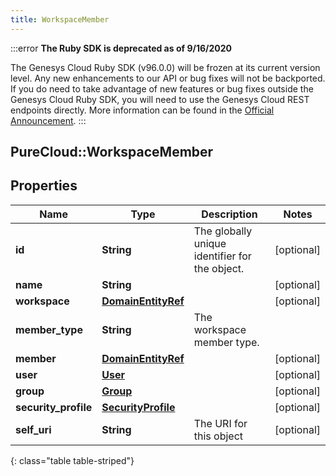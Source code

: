 ```yaml
---
title: WorkspaceMember
---
```


:::error
**The Ruby SDK is deprecated as of 9/16/2020**

The Genesys Cloud Ruby SDK (v96.0.0) will be frozen at its current version level. Any new enhancements to our API or bug fixes will not be backported. If you do need to take advantage of new features or bug fixes outside the Genesys Cloud Ruby SDK, you will need to use the Genesys Cloud REST endpoints directly. More information can be found in the [Official Announcement](https://developer.mypurecloud.com/forum/t/announcement-genesys-cloud-ruby-sdk-end-of-life/8850).
:::


## PureCloud::WorkspaceMember

## Properties

|Name | Type | Description | Notes|
|------------ | ------------- | ------------- | -------------|
| **id** | **String** | The globally unique identifier for the object. | [optional] |
| **name** | **String** |  | [optional] |
| **workspace** | [**DomainEntityRef**](DomainEntityRef.html) |  | [optional] |
| **member_type** | **String** | The workspace member type. | |
| **member** | [**DomainEntityRef**](DomainEntityRef.html) |  | [optional] |
| **user** | [**User**](User.html) |  | [optional] |
| **group** | [**Group**](Group.html) |  | [optional] |
| **security_profile** | [**SecurityProfile**](SecurityProfile.html) |  | [optional] |
| **self_uri** | **String** | The URI for this object | [optional] |
{: class="table table-striped"}


